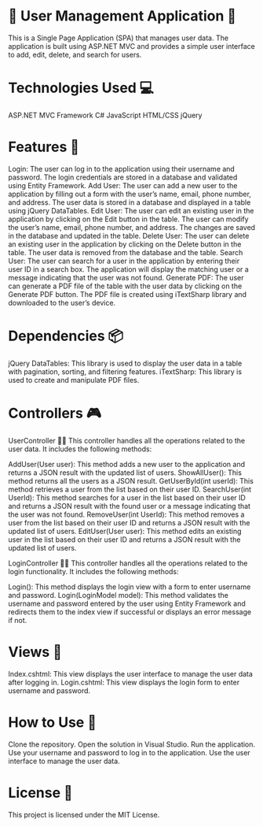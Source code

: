 # 🌟 User Management Application 🌟
This is a Single Page Application (SPA) that manages user data. The application is built using ASP.NET MVC and provides a simple user interface to add, edit, delete, and search for users.

# Technologies Used 💻
ASP.NET MVC Framework C# JavaScript HTML/CSS jQuery

# Features 🚀
Login: The user can log in to the application using their username and password. The login credentials are stored in a database and validated using Entity Framework. Add User: The user can add a new user to the application by filling out a form with the user’s name, email, phone number, and address. The user data is stored in a database and displayed in a table using jQuery DataTables. Edit User: The user can edit an existing user in the application by clicking on the Edit button in the table. The user can modify the user’s name, email, phone number, and address. The changes are saved in the database and updated in the table. Delete User: The user can delete an existing user in the application by clicking on the Delete button in the table. The user data is removed from the database and the table. Search User: The user can search for a user in the application by entering their user ID in a search box. The application will display the matching user or a message indicating that the user was not found. Generate PDF: The user can generate a PDF file of the table with the user data by clicking on the Generate PDF button. The PDF file is created using iTextSharp library and downloaded to the user’s device.

# Dependencies 📦
jQuery DataTables: This library is used to display the user data in a table with pagination, sorting, and filtering features. iTextSharp: This library is used to create and manipulate PDF files.

# Controllers 🎮
UserController 🙋‍♂️ This controller handles all the operations related to the user data. It includes the following methods:

AddUser(User user): This method adds a new user to the application and returns a JSON result with the updated list of users. ShowAllUser(): This method returns all the users as a JSON result. GetUserById(int userId): This method retrieves a user from the list based on their user ID. SearchUser(int UserId): This method searches for a user in the list based on their user ID and returns a JSON result with the found user or a message indicating that the user was not found. RemoveUser(int UserId): This method removes a user from the list based on their user ID and returns a JSON result with the updated list of users. EditUser(User user): This method edits an existing user in the list based on their user ID and returns a JSON result with the updated list of users.

LoginController 👮‍♂️ This controller handles all the operations related to the login functionality. It includes the following methods:

Login(): This method displays the login view with a form to enter username and password. Login(LoginModel model): This method validates the username and password entered by the user using Entity Framework and redirects them to the index view if successful or displays an error message if not.

# Views 👀
Index.cshtml: This view displays the user interface to manage the user data after logging in. Login.cshtml: This view displays the login form to enter username and password.

# How to Use 🚀
Clone the repository. Open the solution in Visual Studio. Run the application. Use your username and password to log in to the application. Use the user interface to manage the user data.



# License 📝
This project is licensed under the MIT License.


